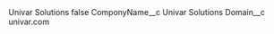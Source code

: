 <?xml version="1.0" encoding="UTF-8"?>
<CustomMetadata xmlns="http://soap.sforce.com/2006/04/metadata" xmlns:xsi="http://www.w3.org/2001/XMLSchema-instance" xmlns:xsd="http://www.w3.org/2001/XMLSchema">
    <label>Univar Solutions</label>
    <protected>false</protected>
    <values>
        <field>ComponyName__c</field>
        <value xsi:type="xsd:string">Univar Solutions</value>
    </values>
    <values>
        <field>Domain__c</field>
        <value xsi:type="xsd:string">univar.com</value>
    </values>
</CustomMetadata>
